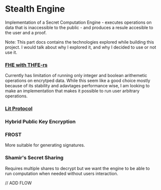 # Stealth Engine

Implementation of a Secret Computation Engine - executes operations on data that is inaccessible to the public - and produces a resule accesible to the user and a proof.

Note: This part docs contains the technologies explored while building this project. I would talk about why I explored it, and why I decided to use or not use it.

### [FHE with THFE-rs](https://docs.zama.ai/tfhe-rs)

Currently has limitation of running only integer and boolean arithemetic operations on encrytped data. While this seem like a good choice mostly because of its stability and adavtages performance wise, I am looking to make an implementation that makes it possible to run user arbitrary operations.

### [Lit Protocol](https://developer.litprotocol.com/)

### Hybrid Public Key Encryption

### FROST

More suitable for generating signatures.

### Shamir's Secret Sharing

Requires multiple shares to decrypt but we want the engine to be able to run computation when needed without users interaction.

// ADD FLOW
